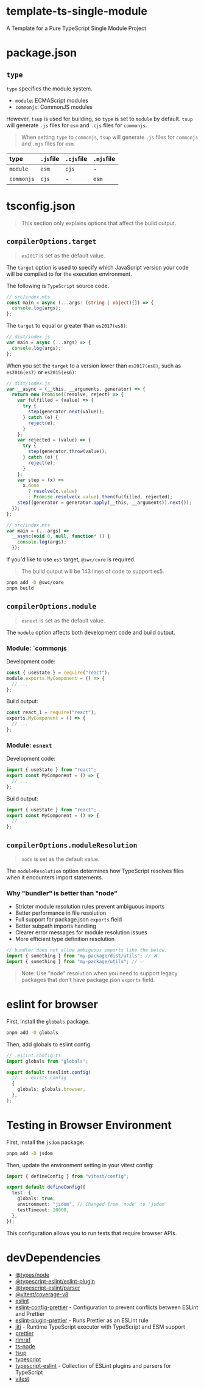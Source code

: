 # template-ts-single-module

A Template for a Pure TypeScript Single Module Project

# package.json

## `type`

`type` specifies the module system.

- `module`: ECMAScript modules
- `commonjs`: CommonJS modules

However, `tsup` is used for building, so `type` is set to `module` by default.
`tsup` will generate `.js` files for `esm` and `.cjs` files for `commonjs`.

> When setting `type` to `commonjs`, `tsup` will generate `.js` files for `commonjs` and `.mjs` files for `esm`.

| type       | `.js`file | `.cjs`file | `.mjs`file |
| :--------- | :-------- | :--------- | :--------- |
| `module`   | `esm`     | `cjs`      | -          |
| `commonjs` | `cjs`     | -          | `esm`      |

# tsconfig.json

> This section only explains options that affect the build output.

## `compilerOptions.target`

> `es2017` is set as the default value.

The `target` option is used to specify which JavaScript version your code will be compiled to for the execution environment.

The following is `TypeScript` source code.

```typescript
// src/index.mts
const main = async (...args: (string | object)[]) => {
  console.log(args);
};
```

The `target` to equal or greater than `es2017(es8)`:

```javascript
// dist/index.js
var main = async (...args) => {
  console.log(args);
};
```

When you set the `target` to a version lower than `es2017(es8)`, such as `es2016(es7)` or `es2015(es6)`:

```javascript
// dist/index.js
var __async = (__this, __arguments, generator) => {
  return new Promise((resolve, reject) => {
    var fulfilled = (value) => {
      try {
        step(generator.next(value));
      } catch (e) {
        reject(e);
      }
    };
    var rejected = (value) => {
      try {
        step(generator.throw(value));
      } catch (e) {
        reject(e);
      }
    };
    var step = (x) =>
      x.done
        ? resolve(x.value)
        : Promise.resolve(x.value).then(fulfilled, rejected);
    step((generator = generator.apply(__this, __arguments)).next());
  });
};

// src/index.mts
var main = (...args) =>
  __async(void 0, null, function* () {
    console.log(args);
  });
```

If you'd like to use `es5` target, `@swc/core` is required.

> The build output will be 143 lines of code to support es5.

```bash
pnpm add -D @swc/core
pnpm build
```

## `compilerOptions.module`

> `esnext` is set as the default value.

The `module` option affects both development code and build output.

### Module: `commonjs

Development code:

```typescript
const { useState } = require("react");
module.exports.MyComponent = () => {
  // ...
};
```

Build output:

```javascript
const react_1 = require("react");
exports.MyComponent = () => {
  // ...
};
```

### Module: `esnext`

Development code:

```typescript
import { useState } from "react";
export const MyComponent = () => {
  // ...
};
```

Build output:

```javascript
import { useState } from "react";
export const MyComponent = () => {
  // ...
};
```

## `compilerOptions.moduleResolution`

> `node` is set as the default value.

The `moduleResolution` option determines how TypeScript resolves files when it encounters import statements.

### Why "bundler" is better than "node"

- Stricter module resolution rules prevent ambiguous imports
- Better performance in file resolution
- Full support for package.json `exports` field
- Better subpath imports handling
- Clearer error messages for module resolution issues
- More efficient type definition resolution

```typescript
// bundler does not allow ambiguous imports like the below.
import { something } from "my-package/dist/utils"; // ❌
import { something } from "my-package/utils"; // ✅
```

> Note: Use "node" resolution when you need to support legacy packages that don't have package.json `exports` field.

# eslint for browser

First, install the `globals` package.

```bash
pnpm add -D globals
```

Then, add globals to eslint config.

```typescript
// .eslint.config.ts
import globals from "globals";

export default tseslint.config(
  // ... exists config
  {
    globals: globals.browser,
  },
);
```

# Testing in Browser Environment

First, install the `jsdom` package:

```bash
pnpm add -D jsdom
```

Then, update the environment setting in your vitest config:

```typescript:vitest.config.ts
import { defineConfig } from "vitest/config";

export default defineConfig({
  test: {
    globals: true,
    environment: "jsdom", // Changed from 'node' to 'jsdom'
    testTimeout: 10000,
  },
});
```

This configuration allows you to run tests that require browser APIs.

# devDependencies

- [@types/node](https://github.com/DefinitelyTyped/DefinitelyTyped/tree/master/types/node)
- [@typescript-eslint/eslint-plugin](https://github.com/typescript-eslint/typescript-eslint)
- [@typescript-eslint/parser](https://github.com/typescript-eslint/typescript-eslint)
- [@vitest/coverage-v8](https://github.com/vitest-dev/coverage-v8)
- [eslint](https://eslint.org/)
- [eslint-config-prettier](https://github.com/prettier/eslint-config-prettier) - Configuration to prevent conflicts between ESLint and Prettier
- [eslint-plugin-prettier](https://github.com/prettier/eslint-plugin-prettier) - Runs Prettier as an ESLint rule
- [jiti](https://github.com/unjs/jiti) - Runtime TypeScript executor with TypeScript and ESM support
- [prettier](https://prettier.io/)
- [rimraf](https://github.com/jprichardson/node-rimraf)
- [ts-node](https://github.com/TypeStrong/ts-node)
- [tsup](https://tsup.egoist.dev/)
- [typescript](https://www.typescriptlang.org/)
- [typescript-eslint](https://typescript-eslint.io/) - Collection of ESLint plugins and parsers for TypeScript
- [vitest](https://vitest.dev/)
